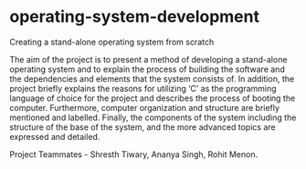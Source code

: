 # operating-system-development
Creating a stand-alone operating system from scratch

The aim of the project is to present a method of developing a stand-alone operating system
and to explain the process of building the software and the dependencies and elements that
the system consists of. In addition, the project briefly explains the reasons for utilizing ‘C’ as
the programming language of choice for the project and describes the process of booting the
computer. Furthermore, computer organization and structure are briefly mentioned and
labelled. Finally, the components of the system including the structure of the base of the system,
and the more advanced topics are expressed and detailed. 

Project Teammates - Shresth Tiwary, Ananya Singh, Rohit Menon.
